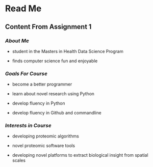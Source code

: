 # **Read Me** 

## Content From Assignment 1 

### _About Me_
 
* student in the Masters in Health Data Science Program

* finds computer science fun and enjoyable
 

### _Goals For Course_

* become a better programmer
 
* learn about novel research using Python

* develop fluency in Python  

* develop fluency in Github and commandline 

### _Interests in Course_

* developing proteomic algorithms
 
* novel proteomic software tools 

* developing novel platforms to extract biological insight from spatial scales
